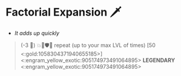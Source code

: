 # **Factorial Expansion** 🗡️  
- *It adds up quickly*

> (-3 🔷) 💥🔀🛡️🔀 repeat (up to your max LVL of times) [50 <:gold:1058304371940655185>]
<:engram_yellow_exotic:905174973491064895> __LEGENDARY__ <:engram_yellow_exotic:905174973491064895>
